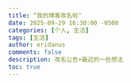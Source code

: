 ```yaml
---
title: “我的博客改名啦"
date: 2025-09-29 16:30:00 -0500
categories: [个人, 生活]
tags: [生活]
author: eridanus
comments: false
description: 改名公告+最近的一些想法
toc: true
---
```


